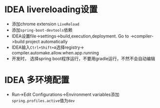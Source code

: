 # IDEA livereloading设置
- 添加chrome extension `LiveReload`
- 添加`spring-boot-devtools`依赖
- IDEA设置file->settings->build,execution,deployment. Go to ->compiler->build project automatically
- IDEA输入`Ctrl+Shift+A`选择registry-> compiler.automake.allow.when.app.running
- 开发时， 选择spring boot程序运行，不要用gradle运行，不然不会自动编辑

# IDEA 多环境配置
- Run->Edit Configurations->Environment variables添加`spring.profiles.active`值为`dev`
